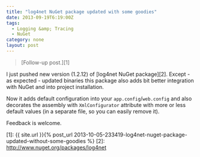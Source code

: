 ```yaml
---
title: "log4net NuGet package updated with some goodies"
date: 2013-09-19T6:19:00Z
tags:
  - Logging &amp; Tracing
  - NuGet
category: none
layout: post
---
```

<blockquote>
[Follow-up post.][1] 
</blockquote>

I just pushed new version (1.2.12) of [log4net NuGet package][2]. Except - as expected - updated binaries this package also adds bit better integration with NuGet and into project installation. 

<!-- excerpt -->

Now it adds default configuration into your `app.config`/`web.config` and also decorates the assembly with `XmlConfigurator` attribute with more or less default values (in a separate file, so you can easily remove it).

Feedback is welcome.

[1]: {{ site.url }}{% post_url 2013-10-05-233419-log4net-nuget-package-updated-without-some-goodies %}
[2]: http://www.nuget.org/packages/log4net